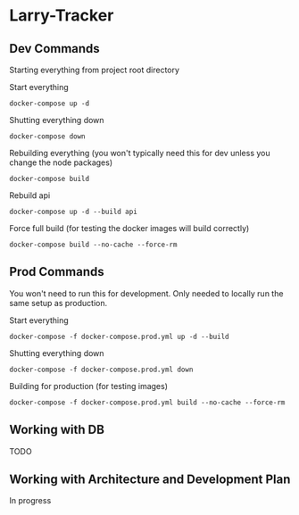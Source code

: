 # Larry-Tracker

## Dev Commands
Starting everything from project root directory

Start everything
```
docker-compose up -d
```

Shutting everything down
```
docker-compose down
```

Rebuilding everything (you won't typically need this for dev unless you change the node packages)
```
docker-compose build
```

Rebuild api
```
docker-compose up -d --build api
```

Force full build (for testing the docker images will build correctly)
```
docker-compose build --no-cache --force-rm
```

## Prod Commands
You won't need to run this for development.  Only needed to locally run the same setup as production.

Start everything
```
docker-compose -f docker-compose.prod.yml up -d --build
```

Shutting everything down
```
docker-compose -f docker-compose.prod.yml down
```

Building for production (for testing images)
```
docker-compose -f docker-compose.prod.yml build --no-cache --force-rm
```

## Working with DB
TODO

## Working with Architecture and Development Plan
In progress
